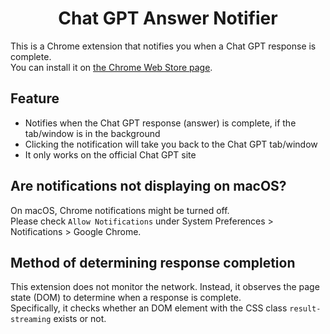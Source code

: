 <h1 align="center">Chat GPT Answer Notifier</h1>

This is a Chrome extension that notifies you when a Chat GPT response is complete.  
You can install it on [the Chrome Web Store page](https://chrome.google.com/webstore/detail/chat-gpt-response-notifie/bonigohnnoodjnahekojpcdffmekecbo/).  

## Feature
- Notifies when the Chat GPT response (answer) is complete, if the tab/window is in the background
- Clicking the notification will take you back to the Chat GPT tab/window
- It only works on the official Chat GPT site

## Are notifications not displaying on macOS?

On macOS, Chrome notifications might be turned off.  
Please check `Allow Notifications` under System Preferences > Notifications > Google Chrome.  

## Method of determining response completion

This extension does not monitor the network. Instead, it observes the page state (DOM) to determine when a response is complete.  
Specifically, it checks whether an DOM element with the CSS class `result-streaming` exists or not.
